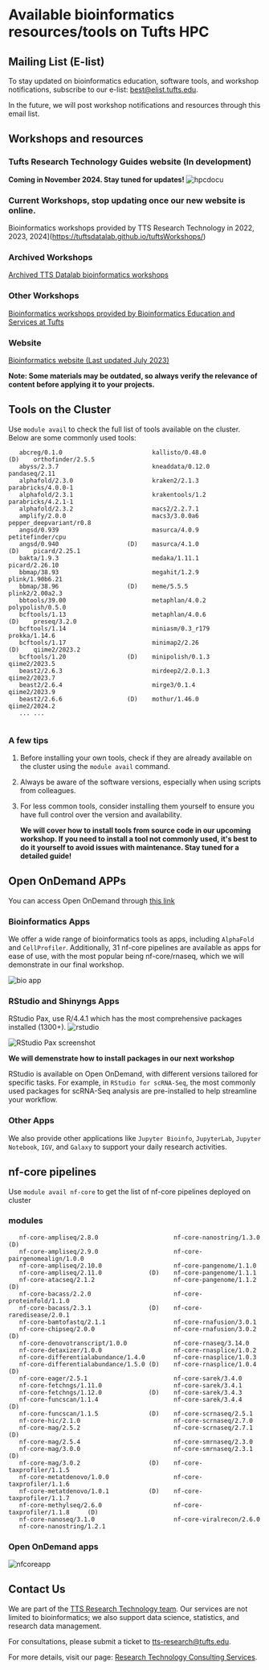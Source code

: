 # Available bioinformatics resources/tools on Tufts HPC



## Mailing List (E-list)

To stay updated on bioinformatics education, software tools, and workshop notifications, subscribe to our e-list: [best@elist.tufts.edu](https://elist.tufts.edu/sympa/subscribe/best?previous_action=info).

In the future, we will post workshop notifications and resources through this email list.

## Workshops and resources
### Tufts Research Technology Guides website (In development)
**Coming in November 2024. Stay tuned for updates!**
![hpcdocu](images/hpcdocu.png)

### Current Workshops, stop updating once our new website is online. 

Bioinformatics workshops provided by TTS Research Technology in 2022, 2023, 2024](https://tuftsdatalab.github.io/tuftsWorkshops/)

### Archived Workshops

[Archived TTS Datalab bioinformatics workshops](https://tuftsdatalab.github.io/Research_Technology_Bioinformatics/)

### Other Workshops

[Bioinformatics workshops provided by Bioinformatics Education and Services at Tufts](https://best-tufts.github.io/bioinformatics_workshops/)

### Website

[Bioinformatics website (Last updated July 2023)](https://it.tufts.edu/bioinformatics) 



**Note: Some materials may be outdated, so always verify the relevance of content before applying it to your projects.**




## Tools on the Cluster

Use `module avail` to check the full list of tools available on the cluster. Below are some commonly used tools:

```
   abcreg/0.1.0                         kallisto/0.48.0                     (D)    orthofinder/2.5.5          
   abyss/2.3.7                          kneaddata/0.12.0                           pandaseq/2.11
   alphafold/2.3.0                      kraken2/2.1.3                              parabricks/4.0.0-1
   alphafold/2.3.1                      krakentools/1.2                            parabricks/4.2.1-1         
   alphafold/2.3.2                      macs2/2.2.7.1                        
   amplify/2.0.0                        macs3/3.0.0a6                              pepper_deepvariant/r0.8    
   angsd/0.939                          masurca/4.0.9                              petitefinder/cpu
   angsd/0.940                   (D)    masurca/4.1.0                       (D)    picard/2.25.1
   bakta/1.9.3                          medaka/1.11.1                              picard/2.26.10              
   bbmap/38.93                          megahit/1.2.9                              plink/1.90b6.21            
   bbmap/38.96                   (D)    meme/5.5.5                                 plink2/2.00a2.3
   bbtools/39.00                        metaphlan/4.0.2                            polypolish/0.5.0
   bcftools/1.13                        metaphlan/4.0.6                     (D)    preseq/3.2.0
   bcftools/1.14                        miniasm/0.3_r179                           prokka/1.14.6
   bcftools/1.17                        minimap2/2.26                       (D)    qiime2/2023.2
   bcftools/1.20                 (D)    minipolish/0.1.3                           qiime2/2023.5
   beast2/2.6.3                         mirdeep2/2.0.1.3                           qiime2/2023.7
   beast2/2.6.4                         mirge3/0.1.4                               qiime2/2023.9
   beast2/2.6.6                  (D)    mothur/1.46.0                              qiime2/2024.2             
   ... ...
 
```

### A few tips

1. Before installing your own tools, check if they are already available on the cluster using the `module avail` command.

2. Always be aware of the software versions, especially when using scripts from colleagues.

3. For less common tools, consider installing them yourself to ensure you have full control over the version and availability.

   **We will cover how to install tools from source code in our upcoming workshop. If you need to install a tool not commonly used, it's best to do it yourself to avoid issues with maintenance. Stay tuned for a detailed guide!**



## Open OnDemand APPs

You can access Open OnDemand through [this link]( https://ondemand.pax.tufts.edu/ )



### Bioinformatics Apps

We offer a wide range of bioinformatics tools as apps, including `AlphaFold` and `CellProfiler`. Additionally, 31 nf-core pipelines are available as apps for ease of use, with the most popular being nf-core/rnaseq, which we will demonstrate in our final workshop.

![bio app](images/bioapp.png)

### RStudio and Shinyngs Apps

RStudio Pax, use R/4.4.1 which has the most comprehensive packages installed (1300+). 
![rstudio](images/rstudio.png)

![RStudio Pax screenshot](images/rstudio_pax.png)

**We will demenstrate how to install packages in our next workshop**

RStudio is available on Open OnDemand, with different versions tailored for specific tasks. For example, in `RStudio for scRNA-Seq`, the most commonly used packages for scRNA-Seq analysis are pre-installed to help streamline your workflow.

### Other Apps

We also provide other applications like `Jupyter Bioinfo`, `JupyterLab`, `Jupyter Notebook`, `IGV`, and `Galaxy` to support your daily research activities.


## nf-core pipelines
Use `module avail nf-core` to get the list of nf-core pipelines deployed on cluster
### modules
```
   nf-core-ampliseq/2.8.0                     nf-core-nanostring/1.3.0      (D)
   nf-core-ampliseq/2.9.0                     nf-core-pairgenomealign/1.0.0
   nf-core-ampliseq/2.10.0                    nf-core-pangenome/1.1.0
   nf-core-ampliseq/2.11.0             (D)    nf-core-pangenome/1.1.1
   nf-core-atacseq/2.1.2                      nf-core-pangenome/1.1.2       (D)
   nf-core-bacass/2.2.0                       nf-core-proteinfold/1.1.0
   nf-core-bacass/2.3.1                (D)    nf-core-raredisease/2.0.1
   nf-core-bamtofastq/2.1.1                   nf-core-rnafusion/3.0.1
   nf-core-chipseq/2.0.0                      nf-core-rnafusion/3.0.2       (D)
   nf-core-denovotranscript/1.0.0             nf-core-rnaseq/3.14.0
   nf-core-detaxizer/1.0.0                    nf-core-rnasplice/1.0.2
   nf-core-differentialabundance/1.4.0        nf-core-rnasplice/1.0.3
   nf-core-differentialabundance/1.5.0 (D)    nf-core-rnasplice/1.0.4       (D)
   nf-core-eager/2.5.1                        nf-core-sarek/3.4.0
   nf-core-fetchngs/1.11.0                    nf-core-sarek/3.4.1
   nf-core-fetchngs/1.12.0             (D)    nf-core-sarek/3.4.3
   nf-core-funcscan/1.1.4                     nf-core-sarek/3.4.4           (D)
   nf-core-funcscan/1.1.5              (D)    nf-core-scrnaseq/2.5.1
   nf-core-hic/2.1.0                          nf-core-scrnaseq/2.7.0
   nf-core-mag/2.5.2                          nf-core-scrnaseq/2.7.1        (D)
   nf-core-mag/2.5.4                          nf-core-smrnaseq/2.3.0
   nf-core-mag/3.0.0                          nf-core-smrnaseq/2.3.1        (D)
   nf-core-mag/3.0.2                   (D)    nf-core-taxprofiler/1.1.5
   nf-core-metatdenovo/1.0.0                  nf-core-taxprofiler/1.1.6
   nf-core-metatdenovo/1.0.1           (D)    nf-core-taxprofiler/1.1.7
   nf-core-methylseq/2.6.0                    nf-core-taxprofiler/1.1.8     (D)
   nf-core-nanoseq/3.1.0                      nf-core-viralrecon/2.6.0
   nf-core-nanostring/1.2.1
```

### Open OnDemand apps
![nfcoreapp](images/nfcoreapp.png)

## Contact Us

We are part of the [TTS Research Technology team]( https://it.tufts.edu/research-technology-team). Our services are not limited to bioinformatics; we also support data science, statistics, and research data management.

For consultations, please submit a ticket to [tts-research@tufts.edu](mailto:tts-research@tufts.edu).

For more details, visit our page: [Research Technology Consulting Services](https://it.tufts.edu/research-technology/research-technology-consulting-services).









